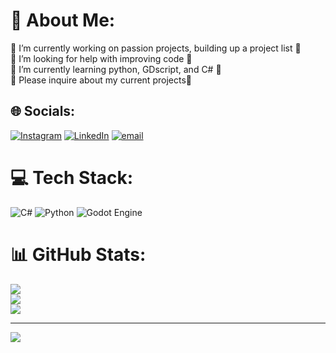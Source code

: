 # 💫 About Me:
🔭 I’m currently working on passion projects, building up a project list 🔭<br>🤝 I’m looking for help with improving code 🤝<br>🌱 I’m currently learning python, GDscript, and C# 🌱<br>👋 Please inquire about my current projects👋<br>


## 🌐 Socials:
[![Instagram](https://img.shields.io/badge/Instagram-%23E4405F.svg?logo=Instagram&logoColor=white)](https://instagram.com/@Isaiah.Re3d) [![LinkedIn](https://img.shields.io/badge/LinkedIn-%230077B5.svg?logo=linkedin&logoColor=white)](https://linkedin.com/in/isaiah-reed-3b578427a) [![email](https://img.shields.io/badge/Email-D14836?logo=gmail&logoColor=white)](mailto:Isaiah.Reed@reedinfotech.org) 

# 💻 Tech Stack:
![C#](https://img.shields.io/badge/c%23-%23239120.svg?style=for-the-badge&logo=csharp&logoColor=white) ![Python](https://img.shields.io/badge/python-3670A0?style=for-the-badge&logo=python&logoColor=ffdd54) ![Godot Engine](https://img.shields.io/badge/GODOT-%23FFFFFF.svg?style=for-the-badge&logo=godot-engine)
# 📊 GitHub Stats:
![](https://github-readme-stats.vercel.app/api?username=Isaiah-Reed&theme=dark&hide_border=false&include_all_commits=true&count_private=false)<br/>
![](https://github-readme-streak-stats.herokuapp.com/?user=Isaiah-Reed&theme=dark&hide_border=false)<br/>
![](https://github-readme-stats.vercel.app/api/top-langs/?username=Isaiah-Reed&theme=dark&hide_border=false&include_all_commits=true&count_private=false&layout=compact)

---
[![](https://visitcount.itsvg.in/api?id=Isaiah-Reed&icon=0&color=0)](https://visitcount.itsvg.in)

<!-- Proudly created with GPRM ( https://gprm.itsvg.in ) -->
